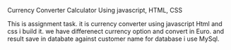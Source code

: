 Currency Converter Calculator Using javascript, HTML, CSS

This is assignment task. it is currency converter using javascript Html and css i build it. we have differenect currency option and convert in Euro. and result save in databate against customer name for database i use MySql. 

